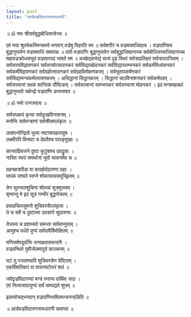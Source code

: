 ```yaml
---
layout: post
title: "आर्यवज्रविदारणनामधारणी"
---
```



॥ ॐ नमः श्रीसर्वबुद्धबोधिसत्त्वेभ्यः ॥

एवं मया श्रुतमेकस्मिन्समये भगवान् वज्रेषु विहरति स्म ॥ सर्वशरीरं च वज्रमयमधिष्ठाय । वज्रपाणिश्च बुद्धानुभावेन वज्रसमाधिं समापन्नः ॥ ततो वज्रपाणिः बुद्धानुभावेन सर्वबुद्धाधिष्ठानाच्च सर्वबोधिसत्त्वाधिष्ठानाच्च महावज्रक्रोधसंभूतं वज्रसारपदं भाषते स्म ॥
अच्छेद्यमभेद्यं
सत्यं
दृढं
स्थिरं
सर्वत्राप्रतिहतं
सर्वत्रापराजितम् ।
सर्वसत्त्वविद्रापणकरं
सर्वसत्त्वोत्सादनकरं
सर्वविद्याच्छेदनकरं
सर्वविद्यास्तम्भनकरं
सर्वकर्मविध्वंसनकरं
सर्वकर्मविद्रापणकरं
सर्वग्रहोत्सादनकरं
सर्वग्रहविमोक्षणकरम् ।
सर्वभूतापकर्षणकरं
सर्वविद्यामन्त्रकर्मपरायणकरम् ।
असिद्धानां सिद्धनकरम् ।
सिद्धानां चाऽविनाशनकरं
सर्वकर्मपदम् ।
सर्वसत्त्वानां रक्षकं
शान्तिकं पौष्टिकम् ।
सर्वसत्त्वानां स्तम्भनकरं
सर्वसत्त्वानां मोहनकरं ।
इदं मन्त्रमहाबलं बुद्धानुभावो यक्षेन्द्रो वज्रपाणिः प्रत्यभाषत ॥

॥ ॐ नमो रत्नत्रयाय ॥

सर्वपापक्षयं कृत्वा सर्वदुःखविनाशनम् । \
मनोभिः सर्वमन्त्राणां सर्वश्रीसमलंकृतः ॥

उपशान्तेन्द्रियो भूत्वा नष्टाश्रयहतायुषः । \
लक्ष्मीरपि विनष्टा च देवतैश्च पराङ्मुखाः ॥

कान्ताप्रियजने दुष्टा कुटुंबश्च उपद्रुताः । \
नास्ति स्वयं समर्थानां भूयो व्यसनमेव च ॥

ग्रहनक्षत्रपीडा वा‌ काखोर्ददारुणा ग्रहाः । \
पापकं पश्यते स्वप्ने शोकायाससमुच्छ्रितम् ॥

तेन सुस्नातशुचिना श्रोतव्यं सूत्रमुत्तमम् । \
शृण्वन्तु मे इदं सूत्रं गम्भीरं बुद्धगोचरम् ॥

प्रसन्नचित्तसुमनो शुचिवस्त्रैरलंकृता । \
ते च सर्वे च दुष्टात्मा उपसर्गा सुदारुणाः ॥

तेजस्य च प्रशाम्यते समन्ता सर्वमाप्नुताम् । \
आयुश्च वर्धते पुण्यं सर्वपापैर्विमोक्षितम् ॥

मणिसर्षपदूर्वाभिः रत्नाक्षतसचन्दनैः । \
वज्रग्रन्थिते पुष्पैर्जलमापूर्य काञ्चनम् ॥

घटं तु रजतश्चापि शुचिवस्त्रेण वेष्टितम् । \
एकविंशतिवारं वा वारानष्टोत्तरं शतं ॥

जपेद्वज्रविदारण्यां मन्त्रं स्नाप्य पार्थिवः सदा । \
एवं नित्यजपात्पुण्यं सर्वं सम्पद्यते शुभम् ॥

इदमवोचद्भगवान् वज्रपाणिभाषितमभ्यनन्दन्निति ॥

॥ आर्यवज्रविदारणनामधारणी समाप्ता ॥
